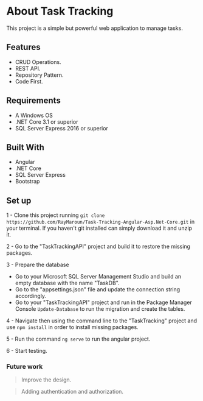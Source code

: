# About Task Tracking

This project is a simple but powerful web application to manage tasks.

## Features

- CRUD Operations.
- REST API.
- Repository Pattern.
- Code First.

## Requirements

- A Windows OS
- .NET Core 3.1 or superior
- SQL Server Express 2016 or superior

## Built With

- Angular
- .NET Core
- SQL Server Express
- Bootstrap

## Set up

1 - Clone this project running `git clone https://github.com/RayMaroun/Task-Tracking-Angular-Asp.Net-Core.git` in your terminal. If you haven't git installed can simply download it and unzip it.

2 - Go to the "TaskTrackingAPI" project and build it to restore the missing packages.

3 - Prepare the database

 *  Go to your Microsoft SQL Server Management Studio and build an empty database with the name "TaskDB".
 *  Go to the "appsettings.json" file and update the connection string accordingly.
 *  Go to your "TaskTrackingAPI" project and run in the Package Manager Console `Update-Database` to run the migration and create the tables.

4 - Navigate then using the command line to the "TaskTracking" project and use `npm install` in order to install missing packages.

5 - Run the command `ng serve` to run the angular project.

6 - Start testing.

### Future work

> Improve the design.

> Adding authentication and authorization.